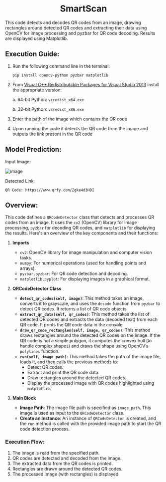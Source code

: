 <h1 align="center">SmartScan</h1>
This code detects and decodes QR codes from an image, drawing rectangles around detected QR codes and extracting their data using OpenCV for image processing and pyzbar for QR code decoding. Results are displayed using Matplotlib.

## Execution Guide:
1. Run the following command line in the terminal:
   ```
   pip install opencv-python pyzbar matplotlib
   ```

2. From [Visual C++ Redistributable Packages for Visual Studio 2013](https://www.microsoft.com/en-US/download/details.aspx?id=40784) install the appropriate version:

   a. 64-bit Python: `vcredist_x64.exe`

   b. 32-bit Python: `vcredist_x86.exe`

3. Enter the path of the image which contains the QR code

4. Upon running the code it detects the QR code from the image and outputs the link present in the QR code

## Model Prediction:

  Input Image:
  
  ![image](https://github.com/user-attachments/assets/9316032a-e628-49d0-b373-5d6210203ca1)

  Detected Link:
  
  `QR Code: https://www.qrfy.com/Zgke4d3HDI`

## Overview:
This code defines a `QRCodeDetector` class that detects and processes QR codes from an image. It uses the `cv2` (OpenCV) library for image processing, `pyzbar` for decoding QR codes, and `matplotlib` for displaying the results. Here's an overview of the key components and their functions:

1. **Imports**
   - `cv2`: OpenCV library for image manipulation and computer vision tasks.
   - `numpy`: For numerical operations (used for handling points and arrays).
   - `pyzbar.pyzbar`: For QR code detection and decoding.
   - `matplotlib.pyplot`: For displaying images in a graphical format.

2. **QRCodeDetector Class**
   - **`detect_qr_codes(self, image)`**: This method takes an image, converts it to grayscale, and uses the `decode` function from `pyzbar` to detect QR codes. It returns a list of QR code objects.
   - **`extract_qr_data(self, qr_codes)`**: This method takes the list of detected QR codes and extracts the data (decoded text) from each QR code. It prints the QR code data in the console.
   - **`draw_qr_code_rectangles(self, image, qr_codes)`**: This method draws rectangles around the detected QR codes on the image. If the QR code is not a simple polygon, it computes the convex hull (to handle complex shapes) and draws the shape using OpenCV’s `polylines` function.
   - **`run(self, image_path)`**: This method takes the path of the image file, loads it, and then calls the previous methods to:
     - Detect QR codes.
     - Extract and print the QR code data.
     - Draw rectangles around the detected QR codes.
     - Display the processed image with QR codes highlighted using `matplotlib`.

3. **Main Block**
   - **Image Path**: The image file path is specified as `image_path`. This image is used as input to the `QRCodeDetector` class.
   - **Create an Instance**: An instance of `QRCodeDetector` is created, and the `run` method is called with the provided image path to start the QR code detection process.

### Execution Flow:
   1. The image is read from the specified path.
   2. QR codes are detected and decoded from the image.
   3. The extracted data from the QR codes is printed.
   4. Rectangles are drawn around the detected QR codes.
   5. The processed image (with rectangles) is displayed.

